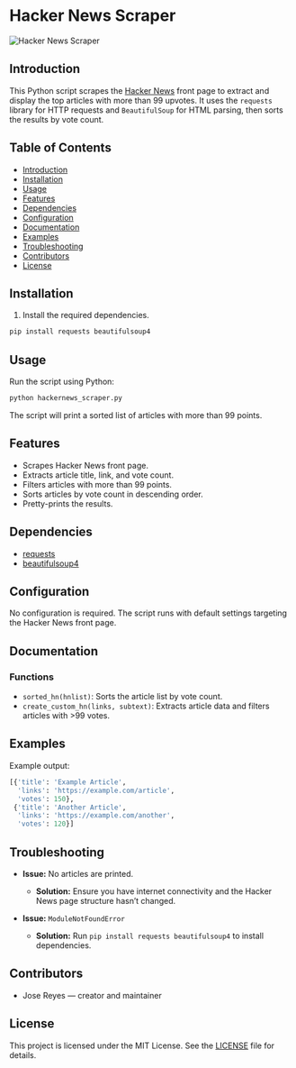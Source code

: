 # Hacker News Scraper

![Hacker News Scraper](https://via.placeholder.com/800x400.png?text=Hacker+News+Scraper)

## Introduction

This Python script scrapes the [Hacker News](https://news.ycombinator.com/) front page to extract and display the top articles with more than 99 upvotes. It uses the `requests` library for HTTP requests and `BeautifulSoup` for HTML parsing, then sorts the results by vote count.

## Table of Contents

* [Introduction](#introduction)
* [Installation](#installation)
* [Usage](#usage)
* [Features](#features)
* [Dependencies](#dependencies)
* [Configuration](#configuration)
* [Documentation](#documentation)
* [Examples](#examples)
* [Troubleshooting](#troubleshooting)
* [Contributors](#contributors)
* [License](#license)

## Installation

1. Install the required dependencies.

```bash
pip install requests beautifulsoup4
```

## Usage

Run the script using Python:

```bash
python hackernews_scraper.py
```

The script will print a sorted list of articles with more than 99 points.

## Features

* Scrapes Hacker News front page.
* Extracts article title, link, and vote count.
* Filters articles with more than 99 points.
* Sorts articles by vote count in descending order.
* Pretty-prints the results.

## Dependencies

* [requests](https://pypi.org/project/requests/)
* [beautifulsoup4](https://pypi.org/project/beautifulsoup4/)

## Configuration

No configuration is required. The script runs with default settings targeting the Hacker News front page.

## Documentation

### Functions

* `sorted_hn(hnlist)`: Sorts the article list by vote count.
* `create_custom_hn(links, subtext)`: Extracts article data and filters articles with >99 votes.

## Examples

Example output:

```python
[{'title': 'Example Article',
  'links': 'https://example.com/article',
  'votes': 150},
 {'title': 'Another Article',
  'links': 'https://example.com/another',
  'votes': 120}]
```

## Troubleshooting

* **Issue:** No articles are printed.

  * **Solution:** Ensure you have internet connectivity and the Hacker News page structure hasn’t changed.
* **Issue:** `ModuleNotFoundError`

  * **Solution:** Run `pip install requests beautifulsoup4` to install dependencies.

## Contributors

* Jose Reyes — creator and maintainer

## License

This project is licensed under the MIT License. See the [LICENSE](LICENSE) file for details.

